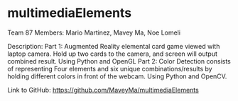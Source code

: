 # multimediaElements
Team 87
Members: Mario Martinez, Mavey Ma, Noe Lomeli

Description:
Part 1: Augmented Reality elemental card game viewed with laptop camera. Hold up two cards to the camera, and screen will output combined result. Using Python and  OpenGL 
Part 2: Color Detection consists of representing Four elements and six unique combinations/results by holding different colors in front of the webcam. Using Python and OpenCV.

Link to GitHub:
https://github.com/MaveyMa/multimediaElements


